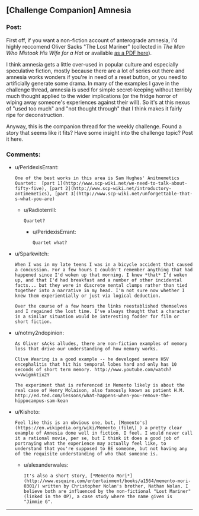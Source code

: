 ## [Challenge Companion] Amnesia

### Post:

First off, if you want a non-fiction account of anterograde amnesia, I'd highly reccomend Oliver Sacks "The Lost Mariner" (collected in *The Man Who Mistook His Wife for a Hat* or available [as a PDF here](http://ruccs.rutgers.edu/faculty/pylyshyn/Consciousness_2014/Memory/05-sacks-1987-Amnesia_OCR.pdf)).

I think amnesia gets a little over-used in popular culture and especially speculative fiction, mostly because there are a lot of series out there and amnesia works wonders if you're in need of a reset button, or you need to artificially generate some drama. In many of the examples I gave in the challenge thread, amnesia is used for simple secret-keeping without terribly much thought applied to the wider implications (or the fridge horror of wiping away someone's experiences against their will). So it's at this nexus of "used too much" and "not thought through" that I think makes it fairly ripe for deconstruction.

Anyway, this is the companion thread for the weekly challenge. Found a story that seems like it fits? Have some insight into the challenge topic? Post it here.

### Comments:

- u/PeridexisErrant:
  ```
  One of the best works in this area is Sam Hughes' Anitmemetics Quartet:  [part 1](http://www.scp-wiki.net/we-need-to-talk-about-fifty-five), [part 2](http://www.scp-wiki.net/introductory-antimemetics), [part 3](http://www.scp-wiki.net/unforgettable-that-s-what-you-are)
  ```

  - u/Radioterrill:
    ```
    Quartet?
    ```

    - u/PeridexisErrant:
      ```
      Quartet what?
      ```

- u/Sparkwitch:
  ```
  When I was in my late teens I was in a bicycle accident that caused a concussion. For a few hours I couldn't remember anything that had happened since I'd woken up that morning. I knew *that* I'd woken up, and that I'd had breakfast and a number of other incidental facts... but they were in discrete mental clumps rather than tied together into a narrative in my head. I'm not sure now whether I knew them experientially or just via logical deduction.

  Over the course of a few hours the links reestablished themselves and I regained the lost time. I've always thought that a character in a similar situation would be interesting fodder for film or short fiction.
  ```

- u/notmy2ndopinion:
  ```
  As Oliver sAcks alludes, there are non-fiction examples of memory loss that drive our understanding of how memory works.

  Clive Wearing is a good example -- he developed severe HSV encephalitis that hit his temporal lobes hard and only has 10 seconds of short term memory. http://www.youtube.com/watch?v=Vwigmktix2Y

  The experiment that is referenced in Memento likely is about the real case of Henry Molaison, also famously known as patient H.M. http://ed.ted.com/lessons/what-happens-when-you-remove-the-hippocampus-sam-kean
  ```

- u/Kishoto:
  ```
  Feel like this is an obvious one, but, [Memento's](https://en.wikipedia.org/wiki/Memento_(film\) ) a pretty clear example of Amnesia done well in fiction, I feel. I would never call it a rational movie, per se, but I think it does a good job of portraying what the experience may actually feel like, to understand that you're supposed to BE someone, but not having any of the requisite understanding of who that someone is.
  ```

  - u/alexanderwales:
    ```
    It's also a short story, [*Memento Mori*](http://www.esquire.com/entertainment/books/a1564/memento-mori-0301/) written by Christopher Nolan's brother, Nathan Nolan. I believe both are influenced by the non-fictional "Lost Mariner" (linked in the OP), a case study where the name given is "Jimmie G".
    ```

---

